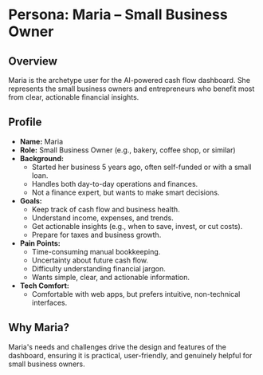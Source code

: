 # Persona: Maria – Small Business Owner

## Overview
Maria is the archetype user for the AI-powered cash flow dashboard. She represents the small business owners and entrepreneurs who benefit most from clear, actionable financial insights.

## Profile
- **Name:** Maria
- **Role:** Small Business Owner (e.g., bakery, coffee shop, or similar)
- **Background:**
  - Started her business 5 years ago, often self-funded or with a small loan.
  - Handles both day-to-day operations and finances.
  - Not a finance expert, but wants to make smart decisions.
- **Goals:**
  - Keep track of cash flow and business health.
  - Understand income, expenses, and trends.
  - Get actionable insights (e.g., when to save, invest, or cut costs).
  - Prepare for taxes and business growth.
- **Pain Points:**
  - Time-consuming manual bookkeeping.
  - Uncertainty about future cash flow.
  - Difficulty understanding financial jargon.
  - Wants simple, clear, and actionable information.
- **Tech Comfort:**
  - Comfortable with web apps, but prefers intuitive, non-technical interfaces.

## Why Maria?
Maria's needs and challenges drive the design and features of the dashboard, ensuring it is practical, user-friendly, and genuinely helpful for small business owners. 